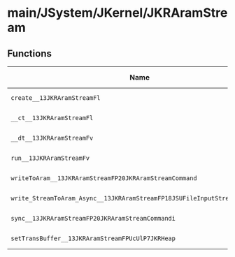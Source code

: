# main/JSystem/JKernel/JKRAramStream

## Functions

| Name | Address | Match % |
|------|---------|---------|
| `create__13JKRAramStreamFl` | `0x804103A8` | :x: (0.0%) |
| `__ct__13JKRAramStreamFl` | `0x80410414` | :x: (0.0%) |
| `__dt__13JKRAramStreamFv` | `0x80410464` | :x: (0.0%) |
| `run__13JKRAramStreamFv` | `0x804104BC` | :x: (0.0%) |
| `writeToAram__13JKRAramStreamFP20JKRAramStreamCommand` | `0x80410514` | :x: (0.0%) |
| `write_StreamToAram_Async__13JKRAramStreamFP18JSUFileInputStreamUlUlUlPUl` | `0x80410708` | :x: (0.0%) |
| `sync__13JKRAramStreamFP20JKRAramStreamCommandi` | `0x804107DC` | :x: (0.0%) |
| `setTransBuffer__13JKRAramStreamFPUcUlP7JKRHeap` | `0x80410870` | :x: (0.0%) |